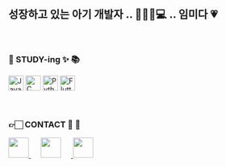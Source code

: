 ## 성장하고 있는 아기 개발자 .. 🍼👶🏻💻 .. 임미다 💗
<br>

### 📝 STUDY-ing ✨ 📚
<p>
    <img width="30" src="https://user-images.githubusercontent.com/25181517/117201156-9a724800-adec-11eb-9a9d-3cd0f67da4bc.png" alt="Java" title="Java"/>
    <img width="30" src="https://user-images.githubusercontent.com/25181517/192106070-46255bcf-65e6-4c6b-a296-bf8d0d8fb2a7.png" alt="C" title="C"/>
    <img width="30" src="https://user-images.githubusercontent.com/25181517/183423507-c056a6f9-1ba8-4312-a350-19bcbc5a8697.png" alt="Python" title="Python"/>
    <img width="30" src="https://user-images.githubusercontent.com/25181517/186150365-da1eccce-6201-487c-8649-45e9e99435fd.png" alt="Flutter" title="Flutter"/>
</p>

<br>

###  👉🏻 CONTACT 📱 📩 
<a href="https://velog.io/@wldmsdl7/posts">
  <img src="https://img.shields.io/badge/Velog-20C997?style=flat&logo=Velog&logoColor=white" style = "height : 40"/>
</a>        
<a href="https://www.instagram.com/nununuejil/">
    <img src="http://img.shields.io/badge/-Instagram-E4405F?style=flat&logo=Instagram&logoColor=white" style="height : 40; margin-left : 20px; margin-right : 20px;"/>
</a>
<a href = "mailto:wldmsdl5835@gmail.com">
    <img src="https://img.shields.io/badge/Gmail-EA4335?style=flat&logo=Gmail&logoColor=white" style = "height : 40"/>
</a>


